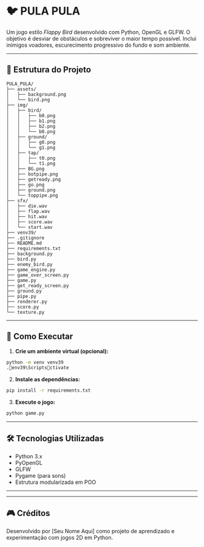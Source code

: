 # 🐦 PULA PULA

Um jogo estilo *Flappy Bird* desenvolvido com Python, OpenGL e GLFW. O objetivo é desviar de obstáculos e sobreviver o maior tempo possível. Inclui inimigos voadores, escurecimento progressivo do fundo e som ambiente.

---

## 📁 Estrutura do Projeto

```
PULA_PULA/
├── assets/
│   ├── background.png
│   └── bird.png
├── img/
│   ├── bird/
│   │   ├── b0.png
│   │   ├── b1.png
│   │   ├── b2.png
│   │   └── b0.png
│   ├── ground/
│   │   ├── g0.png
│   │   └── g1.png
│   ├── tap/
│   │   ├── t0.png
│   │   └── t1.png
│   ├── BG.png
│   ├── botpipe.png
│   ├── getready.png
│   ├── go.png
│   ├── ground.png
│   └── toppipe.png
├── sfx/
│   ├── die.wav
│   ├── flap.wav
│   ├── hit.wav
│   ├── score.wav
│   └── start.wav
├── venv39/
├── .gitignore
├── README.md
├── requirements.txt
├── background.py
├── bird.py
├── enemy_bird.py
├── game_engine.py
├── game_over_screen.py
├── game.py
├── get_ready_screen.py
├── ground.py
├── pipe.py
├── renderer.py
├── score.py
└── texture.py
```

---

## 🚀 Como Executar

1. **Crie um ambiente virtual (opcional):**

```bash
python -m venv venv39
.env39\Scriptsctivate
```

2. **Instale as dependências:**

```bash
pip install -r requirements.txt
```

3. **Execute o jogo:**

```bash
python game.py
```

---

## 🛠 Tecnologias Utilizadas

- Python 3.x
- PyOpenGL
- GLFW
- Pygame (para sons)
- Estrutura modularizada em POO

---

---

## 🎮 Créditos

Desenvolvido por [Seu Nome Aqui] como projeto de aprendizado e experimentação com jogos 2D em Python.
